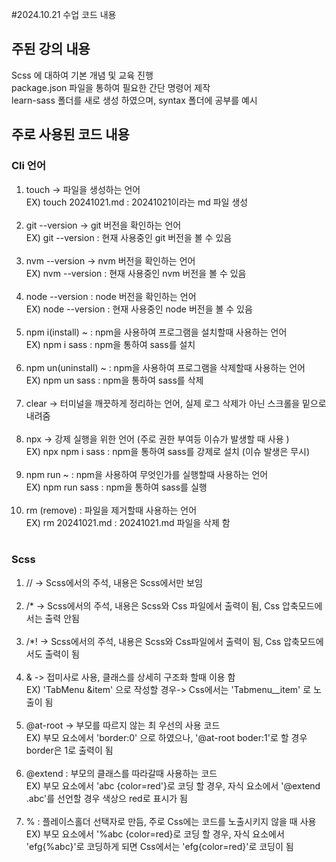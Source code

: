 #2024.10.21 수업 코드 내용

## 주된 강의 내용

Scss 에 대하여 기본 개념 및 교육 진행 <br>
package.json 파일을 통하여 필요한 간단 명령어 제작<br>
learn-sass 폴더를 새로 생성 하였으며, syntax 폴더에 공부를 예시<br>

## 주로 사용된 코드 내용

### Cli 언어

1. touch -> 파일을 생성하는 언어<br>
   EX) touch 20241021.md : 20241021이라는 md 파일 생성<br>
   <br>
2. git --version -> git 버전을 확인하는 언어 <br>
   EX) git --version : 현재 사용중인 git 버전을 볼 수 있음 <br>
   <br>
3. nvm --version -> nvm 버전을 확인하는 언어<br>
   EX) nvm --version : 현재 사용중인 nvm 버전을 볼 수 있음 <br>
   <br>
4. node --version : node 버전을 확인하는 언어<br>
   EX) node --version : 현재 사용중인 node 버전을 볼 수 있음<br>
   <br>
5. npm i(install) ~ : npm을 사용하여 프로그램을 설치할때 사용하는 언어 <br>
   EX) npm i sass : npm을 통하여 sass를 설치 <br>
   <br>
6. npm un(uninstall) ~ : npm을 사용하여 프로그램을 삭제할때 사용하는 언어 <br>
   EX) npm un sass : npm을 통하여 sass를 삭제 <br>
   <br>
7. clear -> 터미널을 깨끗하게 정리하는 언어, 실제 로그 삭제가 아닌 스크롤을 밑으로 내려줌 <br>
   <br>
8. npx -> 강제 실행을 위한 언어 (주로 권한 부여등 이슈가 발생할 때 사용 )<br>
   EX) npx npm i sass : npm을 통하여 sass를 강제로 설치 (이슈 발생은 무시)<br>
   <br>
9. npm run ~ : npm을 사용하여 무엇인가를 실행할때 사용하는 언어 <br>
   EX) npm run sass : npm을 통하여 sass를 실행<br>
   <br>
10. rm (remove) : 파일을 제거할때 사용하는 언어<br>
    EX) rm 20241021.md : 20241021.md 파일을 삭제 함 <br>
    <br>

### Scss

1. // -> Scss에서의 주석, 내용은 Scss에서만 보임<br>
   <br>
2. /\* -> Scss에서의 주석, 내용은 Scss와 Css 파일에서 출력이 됨, Css 압축모드에서는 출력 안됨<br>
   <br>
3. /\*! -> Scss에서의 주석, 내용은 Scss와 Css파일에서 출력이 됨, Css 압축모드에서도 출력이 됨<br>
   <br>
4. & -> 접미사로 사용, 클래스를 상세히 구조화 할때 이용 함<BR>
   EX) 'TabMenu &item' 으로 작성할 경우-> Css에서는 'Tabmenu\_\_item' 로 노출이 됨<br>
   <br>
5. @at-root -> 부모를 따르지 않는 최 우선의 사용 코드 <br>
   EX) 부모 요소에서 'border:0' 으로 하였으나, '@at-root boder:1'로 할 경우 border은 1로 출력이 됨<br>
   <br>
6. @extend : 부모의 클래스를 따라갈때 사용하는 코드 <br>
   EX) 부모 요소에서 'abc {color=red'}로 코딩 할 경우, 자식 요소에서 '@extend .abc'를 선언할 경우 색상으 red로 표시가 됨<br>
   <br>
7. % : 플레이스홀더 선택자로 만듬, 주로 Css에는 코드를 노출시키지 않을 때 사용
   EX) 부모 요소에서 '%abc {color=red}로 코딩 할 경우, 자식 요소에서 'efg{%abc}'로 코딩하게 되면 Css에서는 'efg{color=red}'로 코딩이 됨
